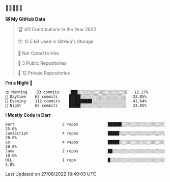 ### 🤯🤯🤯🤯🤯

<!--START_SECTION:waka-->
**🐱 My GitHub Data** 

> 🏆 411 Contributions in the Year 2022
 > 
> 📦 12.5 kB Used in GitHub's Storage 
 > 
> 🚫 Not Opted to Hire
 > 
> 📜 3 Public Repositories 
 > 
> 🔑 12 Private Repositories  
 > 
**I'm a Night 🦉** 

```text
🌞 Morning    33 commits     ███░░░░░░░░░░░░░░░░░░░░░░   12.27% 
🌆 Daytime    62 commits     █████░░░░░░░░░░░░░░░░░░░░   23.05% 
🌃 Evening    112 commits    ██████████░░░░░░░░░░░░░░░   41.64% 
🌙 Night      62 commits     █████░░░░░░░░░░░░░░░░░░░░   23.05%

```


**I Mostly Code in Dart** 

```text
Dart                     5 repos             ██████░░░░░░░░░░░░░░░░░░░   25.0% 
JavaScript               4 repos             █████░░░░░░░░░░░░░░░░░░░░   20.0% 
Go                       4 repos             █████░░░░░░░░░░░░░░░░░░░░   20.0% 
Java                     2 repos             ██░░░░░░░░░░░░░░░░░░░░░░░   10.0% 
HCL                      1 repo              █░░░░░░░░░░░░░░░░░░░░░░░░   5.0%

```



 Last Updated on 27/08/2022 18:49:03 UTC
<!--END_SECTION:waka-->
